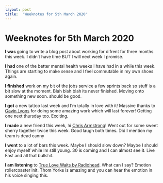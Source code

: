 ```yaml
---
layout: post
title:  "Weeknotes for 5th March 2020"
---
```


# Weeknotes for 5th March 2020


**I was** going to write a blog post about working for difrent for three months this week. I didn’t have time BUT I will next week I promise.

**I had** one of the better mental health weeks I have had in a while this week. Things are starting to make sense and I feel commutable in my own shoes again.

**I finished** work on my bit of the jobs service a few sprints back so stuff is a bit slow at the moment. Blah blah blah its never finished. Moving onto something new soon. should be good.

**I got** a new tattoo last week and I’m totally in love with it! Massive thanks to [Gavin Lyons](https://www.instagram.com/gavinlyons88/?hl=en) for doing some amazing work which will last forever! Getting one next thursday too. Exciting.

**I made** a new friend this week, hi [Chris Armstrong](https://twitter.com/ChrisPArmstrong)! Went out for some sweet sherry together twice this week. Good laugh both times. Did I mention my team is dead canny

**I went** to a lot of bars this week. Maybe I should slow down? Maybe I should enjoy myself while Im still young. 30 is coming and I can almost see it. Live Fast and all that bullshit.


**I am listening** to  [True Love Waits by Radiohead](https://open.spotify.com/album/6vuykQgDLUCiZ7YggIpLM9?highlight=spotify:track:01ZpFhrMMqKPVCwyqXneVp). What can I say? Emotion rollercoaster init. Thom Yorke is amazing and you can hear the emotion in his voice singing this.
